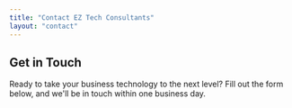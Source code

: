```yaml
---
title: "Contact EZ Tech Consultants"
layout: "contact"
---
```


## Get in Touch

Ready to take your business technology to the next level? Fill out the form below, and we'll be in touch within one business day.
